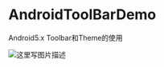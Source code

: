 # AndroidToolBarDemo
Android5.x Toolbar和Theme的使用

![这里写图片描述](http://img.blog.csdn.net/20150611165509495)

